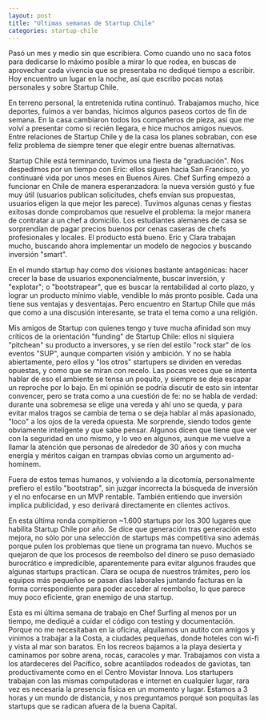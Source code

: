 ```yaml
---
layout: post
title: "Ultimas semanas de Startup Chile"
categories: startup-chile
---
```


Pasó un mes y medio sin que escribiera. Como cuando uno no saca fotos para
dedicarse lo máximo posible a mirar lo que rodea, en buscas de aprovechar cada
vivencia que se presentaba no dediqué tiempo a escribir. Hoy encuentro un
lugar en la noche, así que escribo pocas notas personales y sobre Startup
Chile.

En terreno personal, la entretenida rutina continuó. Trabajamos mucho, hice
deportes, fuimos a ver bandas, hicimos algunos paseos cortos de fin de semana.
En la casa cambiaron todos los compañeros de pieza, así que me volví a
presentar como si recién llegara, e hice muchos amigos nuevos. Entre
relaciones de Startup Chile y de la casa los planes sobraban, con ese feliz
problema de siempre tener que elegir entre buenas alternativas.

Startup Chile está terminando, tuvimos una fiesta de "graduación". Nos
despedimos por un tiempo con Eric: ellos siguen hacia San Francisco, yo
continuaré vida por unos meses en Buenos Aires. Chef Surfing empezó a
funcionar en Chile de manera esperanzadora: la nueva versión gustó y fue muy
útil (usuarios publican solicitudes, chefs envían sus propuestas, usuarios
eligen la que mejor les parece). Tuvimos algunas cenas y fiestas exitosas
donde comprobamos que resuelve el problema: la mejor manera de contratar a un
chef a domicilio. Los estudiantes alemanes de casa se sorprendían de pagar
precios buenos por cenas caseras de chefs profesionales y locales. El producto
está bueno. Eric y Clara trabajan mucho, buscando ahora implementar un modelo
de negocios y buscando inversión "smart".

En el mundo startup hay como dos visiones bastante antagónicas: hacer crecer
la base de usuarios exponencialmente, buscar inversión, y "explotar"; o
"bootstrapear", que es buscar la rentabilidad al corto plazo, y lograr un
producto mínimo viable, vendible lo más pronto posible. Cada una tiene sus
ventajas y desventajas. Pero encuentro en Startup Chile que más que como a una
discusión interesante, se trata el tema como a una religión.

Mis amigos de Startup con quienes tengo y tuve mucha afinidad son muy críticos
de la orientación "funding" de Startup Chile: ellos ni siquiera "pitchean" su
producto a inversores, y se ríen del estilo "rock star" de los eventos "SUP",
aunque comparten visión y ambición. Y no se habla abiertamente, pero ellos y
"los otros" startupers se dividen en veredas opuestas, y como que se miran con
recelo. Las pocas veces que se intenta hablar de eso el ambiente se tensa un
poquito, y siempre se deja escapar un reproche por lo bajo. En mi opinión se
podría discutir de esto sin intentar convencer, pero se trata como a una
cuestión de fe: no se habla de verdad: durante una sobremesa se elige una
vereda y ahí uno se queda, y para evitar malos tragos se cambia de tema o se
deja hablar al más apasionado, "loco" a los ojos de la vereda opuesta. Me
sorprende, siendo todos gente obviamente inteligente y que sabe pensar.
Algunos dicen que tiene que ver con la seguridad en uno mismo, y lo veo en
algunos, aunque me vuelve a llamar la atención que personas de alrededor de 30
años y con mucha energía y méritos caigan en trampas obvias como un argumento
ad-hominem.

Fuera de estos temas humanos, y volviendo a la dicotomía, personalmente
prefiero el estilo "bootstrap", sin juzgar incorrecta la búsqueda de inversión
y el no enfocarse en un MVP rentable. También entiendo que inversión implica
publicidad, y eso derivará directamente en clientes activos.

En esta última ronda compitieron ~1.600 startups por los 300 lugares que
habilita Startup Chile por año. Se dice que generación tras generación esto
mejora, no sólo por una selección de startups más competitiva sino además
porque pulen los problemas que tiene un programa tan nuevo. Muchos se quejaron
de que los procesos de reembolso del dinero se puso demasiado burocrático e
impredicible, aparentemente para evitar algunos fraudes que algunas startups
practican. Clara se ocupa de nuestros trámites, pero los equipos más pequeños
se pasan días laborales juntando facturas en la forma correspondiente para
poder acceder al reembolso, lo que parece muy poco eficiente, gran enemigo de
una startup.

Esta es mi última semana de trabajo en Chef Surfing al menos por un tiempo, me
dediqué a cuidar el código con testing y documentación. Porque no me
necesitaban en la oficina, alquilamos un autito con amigos y vinimos a
trabajar a la Costa, a ciudades pequeñas, donde hoteles con wi-fi y vista al
mar son baratos. En los recreos bajamos a la playa desierta y caminamos por
sobre arena, rocas, caracoles y mar. Trabajamos con vista a los atardeceres
del Pacífico, sobre acantilados rodeados de gaviotas, tan productivamente como
en el Centro Movistar Innova. Los startupers trabajan con las mismas
computadoras e internet en cualquier lugar, rara vez es necesaria la presencia
física en un momento y lugar. Estamos a 3 horas y un mundo de distancia, y nos
preguntamos porqué son poquitas las startups que se radican afuera de la buena
Capital.
